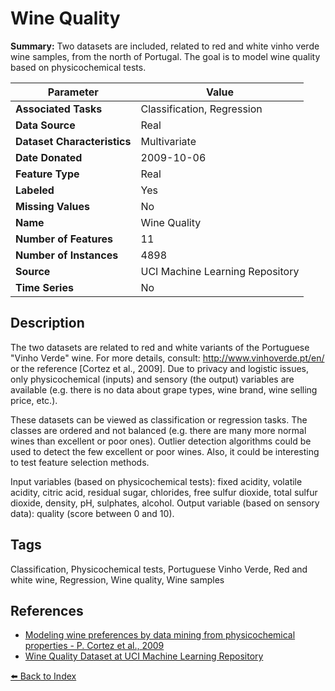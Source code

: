 # Wine Quality

**Summary:** Two datasets are included, related to red and white vinho verde wine samples, from the north of Portugal. The goal is to model wine quality based on physicochemical tests.

| Parameter | Value |
| --- | --- |
| **Associated Tasks** | Classification, Regression |
| **Data Source** | Real |
| **Dataset Characteristics** | Multivariate |
| **Date Donated** | 2009-10-06 |
| **Feature Type** | Real |
| **Labeled** | Yes |
| **Missing Values** | No |
| **Name** | Wine Quality |
| **Number of Features** | 11 |
| **Number of Instances** | 4898 |
| **Source** | UCI Machine Learning Repository |
| **Time Series** | No |

## Description

The two datasets are related to red and white variants of the Portuguese "Vinho Verde" wine. For more details, consult: http://www.vinhoverde.pt/en/ or the reference [Cortez et al., 2009]. Due to privacy and logistic issues, only physicochemical (inputs) and sensory (the output) variables are available (e.g. there is no data about grape types, wine brand, wine selling price, etc.).

These datasets can be viewed as classification or regression tasks. The classes are ordered and not balanced (e.g. there are many more normal wines than excellent or poor ones). Outlier detection algorithms could be used to detect the few excellent or poor wines. Also, it could be interesting to test feature selection methods.

Input variables (based on physicochemical tests): fixed acidity, volatile acidity, citric acid, residual sugar, chlorides, free sulfur dioxide, total sulfur dioxide, density, pH, sulphates, alcohol. Output variable (based on sensory data): quality (score between 0 and 10).

## Tags

Classification, Physicochemical tests, Portuguese Vinho Verde, Red and white wine, Regression, Wine quality, Wine samples

## References

- [Modeling wine preferences by data mining from physicochemical properties - P. Cortez et al., 2009](https://www.semanticscholar.org/paper/Modeling-wine-preferences-by-data-mining-from-Cortez-Cerdeira/bf15a0ccc14ac1deb5cea570c870389c16be019c)
- [Wine Quality Dataset at UCI Machine Learning Repository](https://archive.ics.uci.edu/ml/datasets/Wine+Quality)

[⬅️ Back to Index](../README.md)
